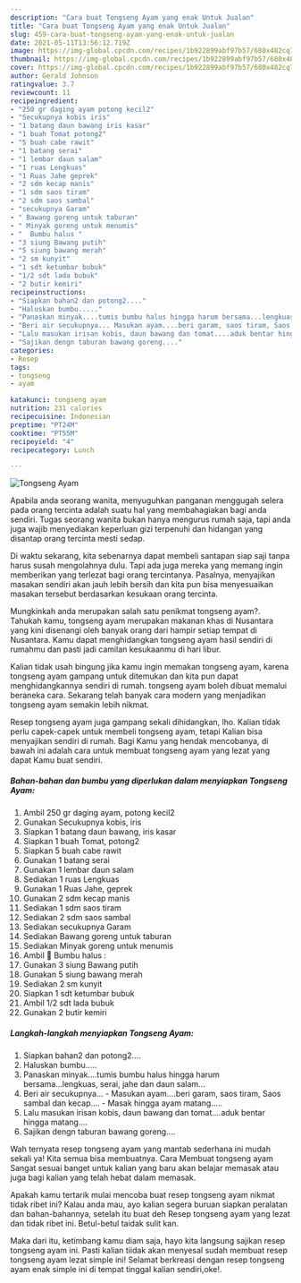 ```yaml
---
description: "Cara buat Tongseng Ayam yang enak Untuk Jualan"
title: "Cara buat Tongseng Ayam yang enak Untuk Jualan"
slug: 459-cara-buat-tongseng-ayam-yang-enak-untuk-jualan
date: 2021-05-11T13:56:12.719Z
image: https://img-global.cpcdn.com/recipes/1b922899abf97b57/680x482cq70/tongseng-ayam-foto-resep-utama.jpg
thumbnail: https://img-global.cpcdn.com/recipes/1b922899abf97b57/680x482cq70/tongseng-ayam-foto-resep-utama.jpg
cover: https://img-global.cpcdn.com/recipes/1b922899abf97b57/680x482cq70/tongseng-ayam-foto-resep-utama.jpg
author: Gerald Johnson
ratingvalue: 3.7
reviewcount: 11
recipeingredient:
- "250 gr daging ayam potong kecil2"
- "Secukupnya kobis iris"
- "1 batang daun bawang iris kasar"
- "1 buah Tomat potong2"
- "5 buah cabe rawit"
- "1 batang serai"
- "1 lembar daun salam"
- "1 ruas Lengkuas"
- "1 Ruas Jahe geprek"
- "2 sdm kecap manis"
- "1 sdm saos tiram"
- "2 sdm saos sambal"
- "secukupnya Garam"
- " Bawang goreng untuk taburan"
- " Minyak goreng untuk menumis"
- "  Bumbu halus "
- "3 siung Bawang putih"
- "5 siung bawang merah"
- "2 sm kunyit"
- "1 sdt ketumbar bubuk"
- "1/2 sdt lada bubuk"
- "2 butir kemiri"
recipeinstructions:
- "Siapkan bahan2 dan potong2...."
- "Haluskan bumbu....."
- "Panaskan minyak....tumis bumbu halus hingga harum bersama...lengkuas, serai, jahe dan daun salam..."
- "Beri air secukupnya... Masukan ayam....beri garam, saos tiram, Saos sambal dan kecap.... Masak hingga ayam matang....."
- "Lalu masukan irisan kobis, daun bawang dan tomat....aduk bentar hingga matang...."
- "Sajikan dengn taburan bawang goreng...."
categories:
- Resep
tags:
- tongseng
- ayam

katakunci: tongseng ayam 
nutrition: 231 calories
recipecuisine: Indonesian
preptime: "PT24M"
cooktime: "PT55M"
recipeyield: "4"
recipecategory: Lunch

---
```



![Tongseng Ayam](https://img-global.cpcdn.com/recipes/1b922899abf97b57/680x482cq70/tongseng-ayam-foto-resep-utama.jpg)

Apabila anda seorang wanita, menyuguhkan panganan menggugah selera pada orang tercinta adalah suatu hal yang membahagiakan bagi anda sendiri. Tugas seorang  wanita bukan hanya mengurus rumah saja, tapi anda juga wajib menyediakan keperluan gizi terpenuhi dan hidangan yang disantap orang tercinta mesti sedap.

Di waktu  sekarang, kita sebenarnya dapat membeli santapan siap saji tanpa harus susah mengolahnya dulu. Tapi ada juga mereka yang memang ingin memberikan yang terlezat bagi orang tercintanya. Pasalnya, menyajikan masakan sendiri akan jauh lebih bersih dan kita pun bisa menyesuaikan masakan tersebut berdasarkan kesukaan orang tercinta. 



Mungkinkah anda merupakan salah satu penikmat tongseng ayam?. Tahukah kamu, tongseng ayam merupakan makanan khas di Nusantara yang kini disenangi oleh banyak orang dari hampir setiap tempat di Nusantara. Kamu dapat menghidangkan tongseng ayam hasil sendiri di rumahmu dan pasti jadi camilan kesukaanmu di hari libur.

Kalian tidak usah bingung jika kamu ingin memakan tongseng ayam, karena tongseng ayam gampang untuk ditemukan dan kita pun dapat menghidangkannya sendiri di rumah. tongseng ayam boleh dibuat memalui beraneka cara. Sekarang telah banyak cara modern yang menjadikan tongseng ayam semakin lebih nikmat.

Resep tongseng ayam juga gampang sekali dihidangkan, lho. Kalian tidak perlu capek-capek untuk membeli tongseng ayam, tetapi Kalian bisa menyajikan sendiri di rumah. Bagi Kamu yang hendak mencobanya, di bawah ini adalah cara untuk membuat tongseng ayam yang lezat yang dapat Kamu buat sendiri.

<!--inarticleads1-->

##### Bahan-bahan dan bumbu yang diperlukan dalam menyiapkan Tongseng Ayam:

1. Ambil 250 gr daging ayam, potong kecil2
1. Gunakan Secukupnya kobis, iris
1. Siapkan 1 batang daun bawang, iris kasar
1. Siapkan 1 buah Tomat, potong2
1. Siapkan 5 buah cabe rawit
1. Gunakan 1 batang serai
1. Gunakan 1 lembar daun salam
1. Sediakan 1 ruas Lengkuas
1. Gunakan 1 Ruas Jahe, geprek
1. Gunakan 2 sdm kecap manis
1. Sediakan 1 sdm saos tiram
1. Sediakan 2 sdm saos sambal
1. Sediakan secukupnya Garam
1. Sediakan  Bawang goreng untuk taburan
1. Sediakan  Minyak goreng untuk menumis
1. Ambil  🌼 Bumbu halus :
1. Gunakan 3 siung Bawang putih
1. Gunakan 5 siung bawang merah
1. Sediakan 2 sm kunyit
1. Siapkan 1 sdt ketumbar bubuk
1. Ambil 1/2 sdt lada bubuk
1. Gunakan 2 butir kemiri




<!--inarticleads2-->

##### Langkah-langkah menyiapkan Tongseng Ayam:

1. Siapkan bahan2 dan potong2....
1. Haluskan bumbu.....
1. Panaskan minyak....tumis bumbu halus hingga harum bersama...lengkuas, serai, jahe dan daun salam...
1. Beri air secukupnya... - Masukan ayam....beri garam, saos tiram, Saos sambal dan kecap.... - Masak hingga ayam matang.....
1. Lalu masukan irisan kobis, daun bawang dan tomat....aduk bentar hingga matang....
1. Sajikan dengn taburan bawang goreng....




Wah ternyata resep tongseng ayam yang mantab sederhana ini mudah sekali ya! Kita semua bisa membuatnya. Cara Membuat tongseng ayam Sangat sesuai banget untuk kalian yang baru akan belajar memasak atau juga bagi kalian yang telah hebat dalam memasak.

Apakah kamu tertarik mulai mencoba buat resep tongseng ayam nikmat tidak ribet ini? Kalau anda mau, ayo kalian segera buruan siapkan peralatan dan bahan-bahannya, setelah itu buat deh Resep tongseng ayam yang lezat dan tidak ribet ini. Betul-betul taidak sulit kan. 

Maka dari itu, ketimbang kamu diam saja, hayo kita langsung sajikan resep tongseng ayam ini. Pasti kalian tiidak akan menyesal sudah membuat resep tongseng ayam lezat simple ini! Selamat berkreasi dengan resep tongseng ayam enak simple ini di tempat tinggal kalian sendiri,oke!.

